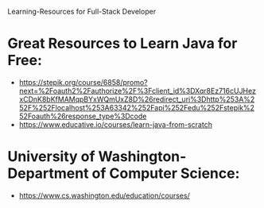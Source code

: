 Learning-Resources for Full-Stack Developer

# Great Resources to Learn Java for Free:
- https://stepik.org/course/6858/promo?next=%2Foauth2%2Fauthorize%2F%3Fclient_id%3DXqr8Ez716cUJHezxCDnK8bKfMAMqpBYxWQmUxZ8D%26redirect_uri%3Dhttp%253A%252F%252Flocalhost%253A63342%252Fapi%252Fedu%252Fstepik%252Foauth%26response_type%3Dcode
- https://www.educative.io/courses/learn-java-from-scratch

# University of Washington- Department of Computer Science:
- https://www.cs.washington.edu/education/courses/
